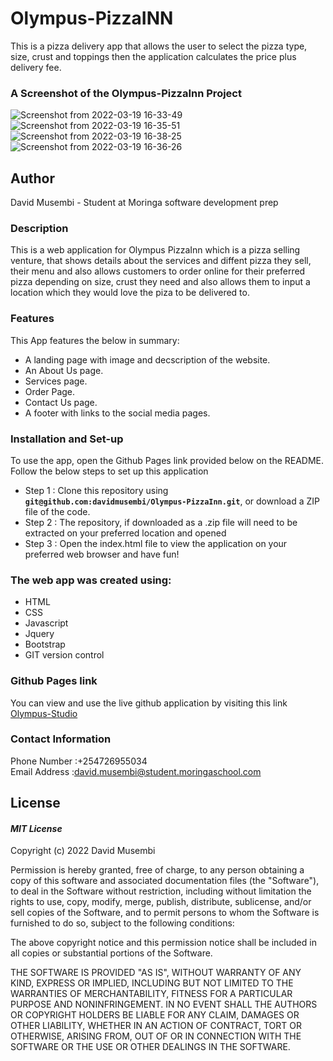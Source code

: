 # Olympus-PizzaINN
This is a pizza delivery app that allows the user to select the pizza type, size, crust and toppings then the application calculates the price plus delivery fee.

### A Screenshot of the Olympus-PizzaInn Project 
![Screenshot from 2022-03-19 16-33-49](https://user-images.githubusercontent.com/51710726/159123429-ddf5583f-7863-4f3e-9296-04bc7e7c6800.png)
![Screenshot from 2022-03-19 16-35-51](https://user-images.githubusercontent.com/51710726/159123439-c23c1095-0e4c-401e-8f12-19357e4ad74e.png)
![Screenshot from 2022-03-19 16-38-25](https://user-images.githubusercontent.com/51710726/159123447-b7624192-1746-4cc4-8611-44306403fc08.png)
![Screenshot from 2022-03-19 16-36-26](https://user-images.githubusercontent.com/51710726/159123450-4bebf60d-6df2-43bb-b9ac-b948722ae4b3.png)

## Author
David Musembi - Student at Moringa software development prep

### Description
  This is a web application for Olympus PizzaInn which is a pizza selling venture, that shows details about the services and diffent pizza they sell, their menu and also allows customers to order online for their preferred pizza depending on size, crust they need and also allows them to input a location which they would love the piza to be delivered to.
### Features
This App features the below in summary:
* A landing page with image and decscription of the website.
* An About Us page.
* Services page.
* Order Page.
* Contact Us page.
* A footer with links to the social media pages.



### Installation and Set-up
To use the app, open the Github Pages link provided below on the README.
Follow the below steps to set up this application
* Step 1 : Clone this repository using **`git@github.com:davidmusembi/Olympus-PizzaInn.git`**, or download a ZIP file of the code.
* Step 2 : The repository, if downloaded as a .zip file will need to be extracted on your preferred location and opened
* Step 3 : Open the index.html file to view the application on your preferred web browser and have fun!

  
### The web app was created using:
* HTML  
* CSS
* Javascript
* Jquery  
* Bootstrap
* GIT version control



### Github Pages link
You can view and use the live github application by visiting this link [Olympus-Studio](https://davidmusembi.github.io/Olympus-PizzaInn/)

### Contact Information 
Phone Number :+254726955034<br>
Email Address :david.musembi@student.moringaschool.com<br>

## License
#### *MIT License*

Copyright (c) 2022 David Musembi

Permission is hereby granted, free of charge, to any person obtaining a copy
of this software and associated documentation files (the "Software"), to deal
in the Software without restriction, including without limitation the rights
to use, copy, modify, merge, publish, distribute, sublicense, and/or sell
copies of the Software, and to permit persons to whom the Software is
furnished to do so, subject to the following conditions:

The above copyright notice and this permission notice shall be included in all
copies or substantial portions of the Software.

THE SOFTWARE IS PROVIDED "AS IS", WITHOUT WARRANTY OF ANY KIND, EXPRESS OR
IMPLIED, INCLUDING BUT NOT LIMITED TO THE WARRANTIES OF MERCHANTABILITY,
FITNESS FOR A PARTICULAR PURPOSE AND NONINFRINGEMENT. IN NO EVENT SHALL THE
AUTHORS OR COPYRIGHT HOLDERS BE LIABLE FOR ANY CLAIM, DAMAGES OR OTHER
LIABILITY, WHETHER IN AN ACTION OF CONTRACT, TORT OR OTHERWISE, ARISING FROM,
OUT OF OR IN CONNECTION WITH THE SOFTWARE OR THE USE OR OTHER DEALINGS IN THE
SOFTWARE.
